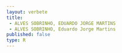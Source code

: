 ```yaml
---
layout: verbete
title:
 - ALVES SOBRINHO, EDUARDO JORGE MARTINS
 - ALVES SOBRINHO, Eduardo Jorge Martins
published: false
type: R
---
```


